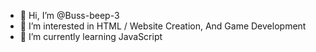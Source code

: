 - 👋 Hi, I’m @Buss-beep-3
- 👀 I’m interested in HTML / Website Creation, And Game Development
- 🌱 I’m currently learning JavaScript
